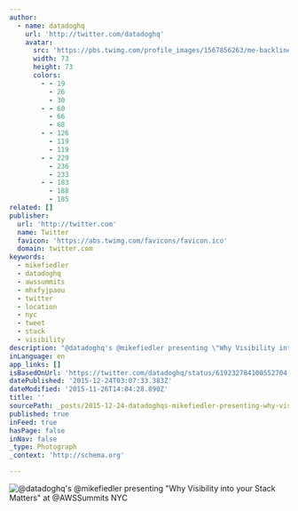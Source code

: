 ```yaml
---
author:
  - name: datadoghq
    url: 'http://twitter.com/datadoghq'
    avatar:
      src: 'https://pbs.twimg.com/profile_images/1567856263/me-backline-outside-crop_bigger.jpg'
      width: 73
      height: 73
      colors:
        - - 19
          - 26
          - 30
        - - 60
          - 66
          - 68
        - - 126
          - 119
          - 119
        - - 229
          - 236
          - 233
        - - 183
          - 188
          - 185
related: []
publisher:
  url: 'http://twitter.com'
  name: Twitter
  favicon: 'https://abs.twimg.com/favicons/favicon.ico'
  domain: twitter.com
keywords:
  - mikefiedler
  - datadoghq
  - awssummits
  - mhxfyjpaou
  - twitter
  - location
  - nyc
  - tweet
  - stack
  - visibility
description: "@datadoghq's @mikefiedler presenting \"Why Visibility into your Stack Matters\" at @AWSSummits NYC"
inLanguage: en
app_links: []
isBasedOnUrl: 'https://twitter.com/datadoghq/status/619232784100552704'
datePublished: '2015-12-24T03:07:33.383Z'
dateModified: '2015-11-26T14:04:28.890Z'
title: ''
sourcePath: _posts/2015-12-24-datadoghqs-mikefiedler-presenting-why-visibility-into-yo.md
published: true
inFeed: true
hasPage: false
inNav: false
_type: Photograph
_context: 'http://schema.org'

---
```

![&commat;datadoghq's &commat;mikefiedler presenting "Why Visibility into your Stack Matters" at &commat;AWSSummits NYC](https://pbs.twimg.com/media/CJf075kWoAEttEh.jpg:large)